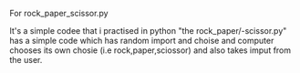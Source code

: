 For rock_paper_scissor.py  



It's a simple codee that i practised in python "the rock_paper/-scissor.py" has a simple code which has random import and choise  and computer chooses its own chosie
(i.e rock,paper,sciossor) and also takes imput from the user.
